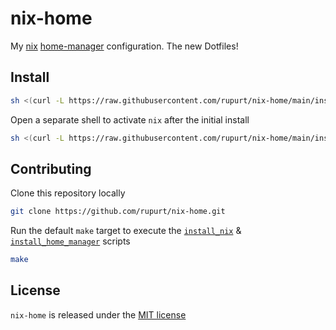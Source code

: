 # nix-home

My [nix](https://nixos.org) [home-manager](https://github.com/nix-community/home-manager) configuration. The new Dotfiles!

## Install

```sh
sh <(curl -L https://raw.githubusercontent.com/rupurt/nix-home/main/install_nix)
```

Open a separate shell to activate `nix` after the initial install

```sh
sh <(curl -L https://raw.githubusercontent.com/rupurt/nix-home/main/install_home_manager)
```

## Contributing

Clone this repository locally

```sh
git clone https://github.com/rupurt/nix-home.git
```

Run the default `make` target to execute the [`install_nix`](./install_nix) & [`install_home_manager`](./install_home_manager) scripts

```sh
make
```

## License

`nix-home` is released under the [MIT license](./LICENSE.md)
